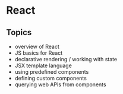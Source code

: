 # React

## Topics

- overview of React
- JS basics for React
- declarative rendering / working with state
- JSX template language
- using predefined components
- defining custom components
- querying web APIs from components
